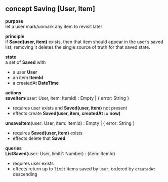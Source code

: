 ## concept **Saving** [User, Item]

**purpose**  
let a user mark/unmark any item to revisit later

**principle**  
if **Saved(user, item)** exists, then that item should appear in the user’s saved list; removing it deletes the single source of truth for that saved state.

**state**  
a set of **Saved** with  
- a user **User**  
- an item **ItemId**  
- a createdAt **DateTime**

**actions**  
**saveItem**(user: User, item: ItemId) : Empty | { error: String }  
- requires user exists and **Saved(user, item)** not present  
- effects create **Saved(user, item, createdAt := now)**

**unsaveItem**(user: User, item: ItemId) : Empty | { error: String }  
- requires **Saved(user, item)** exists  
- effects delete that **Saved**

**queries**  
**ListSaved**(user: User, limit?: Number) : (item: ItemId)  
- requires user exists  
- effects return up to `limit` items saved by `user`, ordered by `createdAt` descending
